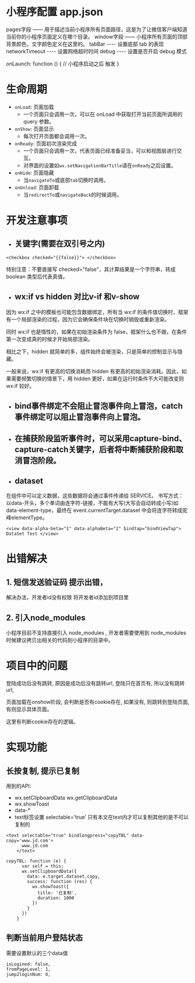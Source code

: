 # 小程序配置 app.json

pages字段 —— 用于描述当前小程序所有页面路径，这是为了让微信客户端知道当前你的小程序页面定义在哪个目录。
window字段 —— 小程序所有页面的顶部背景颜色，文字颜色定义在这里的。
tabBar  ---- 设置底部 tab 的表现
networkTimeout ----   设置网络超时时间
debug  ---- 设置是否开启 debug 模式

onLaunch: function () {
    // 小程序启动之后 触发
}


# 生命周期
*   `onLoad`: 页面加载
    *   一个页面只会调用一次，可以在 onLoad 中获取打开当前页面所调用的 query 参数。
*   `onShow`: 页面显示
    *   每次打开页面都会调用一次。
*   `onReady`: 页面初次渲染完成
    *   一个页面只会调用一次，代表页面已经准备妥当，可以和视图层进行交互。
    *   对界面的设置如`wx.setNavigationBarTitle`请在`onReady`之后设置。
*   `onHide`: 页面隐藏
    *   当`navigateTo`或底部`tab`切换时调用。
*   `onUnload`: 页面卸载
    *   当`redirectTo`或`navigateBack`的时候调用。


# 开发注意事项
-  ## 关键字(需要在双引号之内)
```
<checkbox checked="{{false}}"> </checkbox>
```
特别注意：不要直接写 checked="false"，其计算结果是一个字符串，转成 boolean 类型后代表真值。

- ## wx:if vs hidden 对比v-if 和v-show
因为 wx:if 之中的模板也可能包含数据绑定，所有当 wx:if 的条件值切换时，框架有一个局部渲染的过程，因为它会确保条件块在切换时销毁或重新渲染。

同时 wx:if 也是惰性的，如果在初始渲染条件为 false，框架什么也不做，在条件第一次变成真的时候才开始局部渲染。

相比之下，hidden 就简单的多，组件始终会被渲染，只是简单的控制显示与隐藏。

一般来说，wx:if 有更高的切换消耗而 hidden 有更高的初始渲染消耗。因此，如果需要频繁切换的情景下，用 hidden 更好，如果在运行时条件不大可能改变则 wx:if 较好。

- ## bind事件绑定不会阻止冒泡事件向上冒泡，catch事件绑定可以阻止冒泡事件向上冒泡。

- ## 在捕获阶段监听事件时，可以采用capture-bind、capture-catch关键字，后者将中断捕获阶段和取消冒泡阶段。


- ## dataset

在组件中可以定义数据，这些数据将会通过事件传递给 SERVICE。 书写方式： 以data-开头，多个单词由连字符-链接，不能有大写(大写会自动转成小写)如data-element-type，最终在 event.currentTarget.dataset 中会将连字符转成驼峰elementType。
```
<view data-alpha-beta="1" data-alphaBeta="2" bindtap="bindViewTap"> DataSet Test </view>
```








# 出错解决
## 1. 短信发送验证码 提示出错，
解决办法，开发者id没有权限
将开发者id添加到项目里

## 2. 引入node_modules

小程序目前不支持直接引入 node_modules , 开发者需要使用到 node_modules 时候建议拷贝出相关的代码到小程序的目录中。


# 项目中的问题

登陆成功后没有跳转, 原因是成功后没有跳转url, 登陆只在首页有, 所以没有跳转url,  

页面加载在onshow阶段, 会判断是否有cookie存在, 如果没有, 则跳转到登陆页面, 有则显示具体页面。

这里有判断cookie存在的逻辑。



# 实现功能

## 长按复制, 提示已复制
用到的API:

- wx.setClipboardData wx.getClipboardData
- wx.showToast
- data-*
- text标签设置 selectable=’true’
  只有本文在text内才可以复制其他的是不可以复制的


```
<text selectable="true" bindlongpress="copyTBL" data-copy='www.jd.com'>
      www.jd.com
    </text>
```

```
copyTBL: function (e) {
      var self = this;
      wx.setClipboardData({
        data: e.target.dataset.copy,
        success: function (res) {
          wx.showToast({
            title: '已复制',
            duration: 1000
          })
        }
      })
    }
```

## 判断当前用户登陆状态

需要设置默认的三个data值
```
isLogined: false,
fromPageLevel: 1,
jump2loginNum: 0,
```


